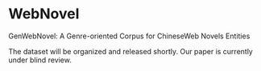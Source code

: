 # WebNovel
GenWebNovel: A Genre-oriented Corpus for ChineseWeb Novels Entities

The dataset will be organized and released shortly. Our paper is currently under blind review.
